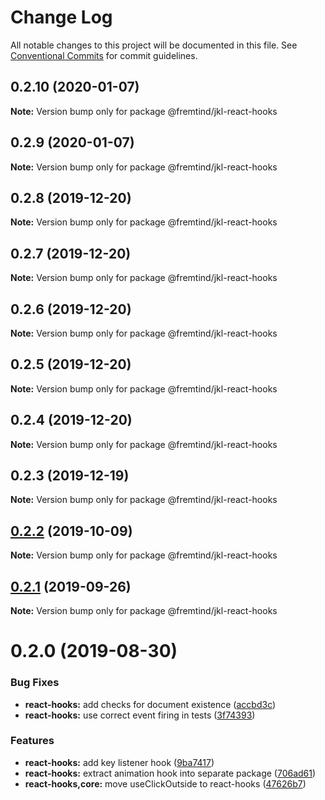 # Change Log

All notable changes to this project will be documented in this file.
See [Conventional Commits](https://conventionalcommits.org) for commit guidelines.

## 0.2.10 (2020-01-07)

**Note:** Version bump only for package @fremtind/jkl-react-hooks





## 0.2.9 (2020-01-07)

**Note:** Version bump only for package @fremtind/jkl-react-hooks





## 0.2.8 (2019-12-20)

**Note:** Version bump only for package @fremtind/jkl-react-hooks





## 0.2.7 (2019-12-20)

**Note:** Version bump only for package @fremtind/jkl-react-hooks





## 0.2.6 (2019-12-20)

**Note:** Version bump only for package @fremtind/jkl-react-hooks





## 0.2.5 (2019-12-20)

**Note:** Version bump only for package @fremtind/jkl-react-hooks





## 0.2.4 (2019-12-20)

**Note:** Version bump only for package @fremtind/jkl-react-hooks

## 0.2.3 (2019-12-19)

**Note:** Version bump only for package @fremtind/jkl-react-hooks

## [0.2.2](https://github.com/fremtind/jokul/compare/@fremtind/jkl-react-hooks@0.2.1...@fremtind/jkl-react-hooks@0.2.2) (2019-10-09)

**Note:** Version bump only for package @fremtind/jkl-react-hooks

## [0.2.1](https://github.com/fremtind/jokul/compare/@fremtind/jkl-react-hooks@0.2.0...@fremtind/jkl-react-hooks@0.2.1) (2019-09-26)

**Note:** Version bump only for package @fremtind/jkl-react-hooks

# 0.2.0 (2019-08-30)

### Bug Fixes

-   **react-hooks:** add checks for document existence ([accbd3c](https://github.com/fremtind/jokul/commit/accbd3c))
-   **react-hooks:** use correct event firing in tests ([3f74393](https://github.com/fremtind/jokul/commit/3f74393))

### Features

-   **react-hooks:** add key listener hook ([9ba7417](https://github.com/fremtind/jokul/commit/9ba7417))
-   **react-hooks:** extract animation hook into separate package ([706ad61](https://github.com/fremtind/jokul/commit/706ad61))
-   **react-hooks,core:** move useClickOutside to react-hooks ([47626b7](https://github.com/fremtind/jokul/commit/47626b7))
